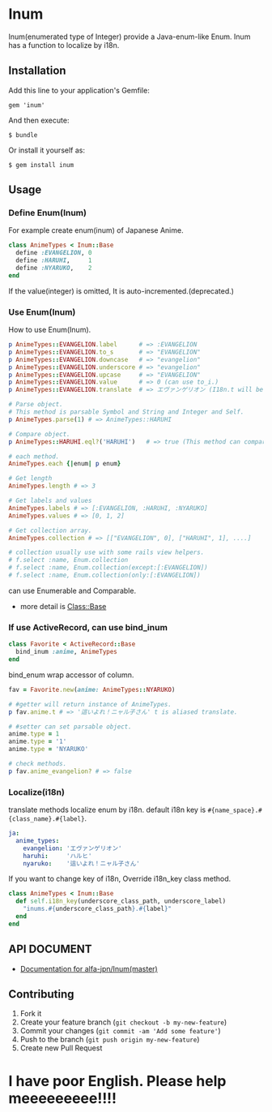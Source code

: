 # Inum

Inum(enumerated type of Integer) provide a Java-enum-like Enum.
Inum has a function to localize by i18n.

## Installation

Add this line to your application's Gemfile:

    gem 'inum'

And then execute:

    $ bundle

Or install it yourself as:

    $ gem install inum

## Usage


### Define Enum(Inum)
For example create enum(inum) of Japanese Anime.

``` ruby
class AnimeTypes < Inum::Base
  define :EVANGELION, 0
  define :HARUHI,     1
  define :NYARUKO,    2
end
```

If the value(integer) is omitted, It is auto-incremented.(deprecated.)

### Use Enum(Inum)
How to use Enum(Inum).

``` ruby
p AnimeTypes::EVANGELION.label      # => :EVANGELION
p AnimeTypes::EVANGELION.to_s       # => "EVANGELION"
p AnimeTypes::EVANGELION.downcase   # => "evangelion"
p AnimeTypes::EVANGELION.underscore # => "evangelion"
p AnimeTypes::EVANGELION.upcase     # => "EVANGELION"
p AnimeTypes::EVANGELION.value      # => 0 (can use to_i.)
p AnimeTypes::EVANGELION.translate  # => エヴァンゲリオン (I18n.t will be called with `anime_types.evangelion`.)

# Parse object.
# This method is parsable Symbol and String and Integer and Self.
p AnimeTypes.parse(1) # => AnimeTypes::HARUHI

# Compare object.
p AnimeTypes::HARUHI.eql?('HARUHI')   # => true (This method can compare all parsable object.)

# each method.
AnimeTypes.each {|enum| p enum}

# Get length
AnimeTypes.length # => 3

# Get labels and values
AnimeTypes.labels # => [:EVANGELION, :HARUHI, :NYARUKO]
AnimeTypes.values # => [0, 1, 2]

# Get collection array.
AnimeTypes.collection # => [["EVANGELION", 0], ["HARUHI", 1], ....]

# collection usually use with some rails view helpers.
# f.select :name, Enum.collection
# f.select :name, Enum.collection(except:[:EVANGELION])
# f.select :name, Enum.collection(only:[:EVANGELION])
```

can use Enumerable and Comparable.

- more detail is [Class::Base](http://rubydoc.info/github/alfa-jpn/inum/Inum/Base)

### If use ActiveRecord, can use bind\_inum

``` ruby
class Favorite < ActiveRecord::Base
  bind_inum :anime, AnimeTypes
end
```

bind\_enum wrap accessor of column.

``` ruby
fav = Favorite.new(anime: AnimeTypes::NYARUKO)

# #getter will return instance of AnimeTypes.
p fav.anime.t # => '這いよれ！ニャル子さん' t is aliased translate.

# #setter can set parsable object.
anime.type = 1
anime.type = '1'
anime.type = 'NYARUKO'

# check methods.
p fav.anime_evangelion? # => false
```

### Localize(i18n)
translate methods localize enum by i18n.
default i18n key is `#{name_space}.#{class_name}.#{label}`.

``` yaml
ja:
  anime_types:
    evangelion: 'エヴァンゲリオン'
    haruhi:     'ハルヒ'
    nyaruko:    '這いよれ！ニャル子さん'
```

If you want to change key of i18n, Override i18n_key class method.

``` ruby
class AnimeTypes < Inum::Base
  def self.i18n_key(underscore_class_path, underscore_label)
    "inums.#{underscore_class_path}.#{label}"
  end
end
```

## API DOCUMENT

- [Documentation for alfa-jpn/Inum(master)](http://rubydoc.info/github/alfa-jpn/inum/frames)

## Contributing

1. Fork it
2. Create your feature branch (`git checkout -b my-new-feature`)
3. Commit your changes (`git commit -am 'Add some feature'`)
4. Push to the branch (`git push origin my-new-feature`)
5. Create new Pull Request

# I have poor English. Please help meeeeeeeee!!!!
